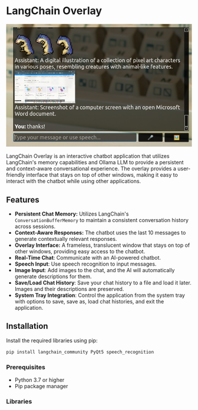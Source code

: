 # LangChain Overlay

![Alt text](captura.png)

LangChain Overlay is an interactive chatbot application that utilizes LangChain's memory capabilities and Ollama LLM to provide a persistent and context-aware conversational experience. The overlay provides a user-friendly interface that stays on top of other windows, making it easy to interact with the chatbot while using other applications.

## Features

- **Persistent Chat Memory:** Utilizes LangChain's `ConversationBufferMemory` to maintain a consistent conversation history across sessions.
- **Context-Aware Responses:** The chatbot uses the last 10 messages to generate contextually relevant responses.
- **Overlay Interface:** A frameless, translucent window that stays on top of other windows, providing easy access to the chatbot.
- **Real-Time Chat**: Communicate with an AI-powered chatbot.
- **Speech Input**: Use speech recognition to input messages.
- **Image Input**: Add images to the chat, and the AI will automatically generate descriptions for them.
- **Save/Load Chat History**: Save your chat history to a file and load it later. Images and their descriptions are preserved.
- **System Tray Integration**: Control the application from the system tray with options to save, save as, load chat histories, and exit the application.

## Installation

Install the required libraries using pip:

```bash
pip install langchain_community PyQt5 speech_recognition
```

### Prerequisites

- Python 3.7 or higher
- Pip package manager

### Libraries

